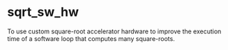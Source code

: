 # sqrt_sw_hw
To use custom square-root accelerator hardware to improve the execution time of a software loop that computes many square-roots.
